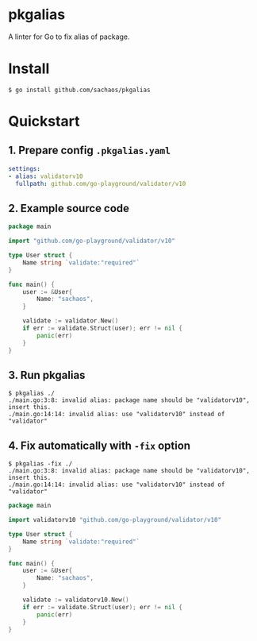 pkgalias
===

A linter for Go to fix alias of package.

# Install

```shell
$ go install github.com/sachaos/pkgalias
```

# Quickstart

## 1. Prepare config `.pkgalias.yaml`

```yaml
settings:
- alias: validatorv10
  fullpath: github.com/go-playground/validator/v10
```

## 2. Example source code

```go
package main

import "github.com/go-playground/validator/v10"

type User struct {
	Name string `validate:"required"`
}

func main() {
	user := &User{
		Name: "sachaos",
	}

	validate := validator.New()
	if err := validate.Struct(user); err != nil {
		panic(err)
	}
}
```

## 3. Run pkgalias

```shell
$ pkgalias ./
./main.go:3:8: invalid alias: package name should be "validatorv10", insert this.
./main.go:14:14: invalid alias: use "validatorv10" instead of "validator"
```

## 4. Fix automatically with `-fix` option

```shell
$ pkgalias -fix ./
./main.go:3:8: invalid alias: package name should be "validatorv10", insert this.
./main.go:14:14: invalid alias: use "validatorv10" instead of "validator"
```

```go
package main

import validatorv10 "github.com/go-playground/validator/v10"

type User struct {
	Name string `validate:"required"`
}

func main() {
	user := &User{
		Name: "sachaos",
	}

	validate := validatorv10.New()
	if err := validate.Struct(user); err != nil {
		panic(err)
	}
}
```

